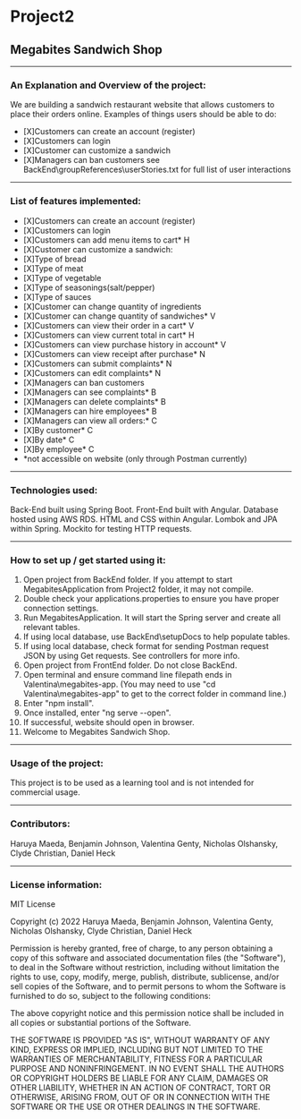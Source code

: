 # Project2
## Megabites Sandwich Shop

***
### An Explanation and Overview of the project:

We are building a sandwich restaurant website that allows customers to place their orders online.
Examples of things users should be able to do:
* [X]Customers can create an account (register)
* [X]Customers can login
* [X]Customer can customize a sandwich
* [X]Managers can ban customers
see BackEnd\groupReferences\userStories.txt for full list of user interactions

***
### List of features implemented:

* [X]Customers can create an account (register)
* [X]Customers can login
* [X]Customers can add menu items to cart* H
* [X]Customer can customize a sandwich:
* [X]Type of bread
* [X]Type of meat
* [X]Type of vegetable
* [X]Type of seasonings(salt/pepper)
* [X]Type of sauces
* [X]Customer can change quantity of ingredients
* [X]Customer can change quantity of sandwiches* V
* [X]Customers can view their order in a cart* V
* [X]Customers can view current total in cart* H
* [X]Customers can view purchase history in account* V
* [X]Customers can view receipt after purchase* N
* [X]Customers can submit complaints* N
* [X]Customers can edit complaints* N
* [X]Managers can ban customers
* [X]Managers can see complaints* B
* [X]Managers can delete complaints* B
* [X]Managers can hire employees* B
* [X]Managers can view all orders:* C
* [X]By customer* C
* [X]By date* C
* [X]By employee* C
* *not accessible on website (only through Postman currently)

***
### Technologies used:

Back-End built using Spring Boot.
Front-End built with Angular.
Database hosted using AWS RDS.
HTML and CSS within Angular.
Lombok and JPA within Spring.
Mockito for testing HTTP requests.

***
### How to set up / get started using it:

1. Open project from BackEnd folder. If you attempt to start MegabitesApplication from Project2 folder, it may not compile.
2. Double check your applications.properties to ensure you have proper connection settings.
3. Run MegabitesApplication. It will start the Spring server and create all relevant tables.
4. If using local database, use BackEnd\setupDocs to help populate tables.
5. If using local database, check format for sending Postman request JSON by using Get requests. See controllers for more info.
6. Open project from FrontEnd folder. Do not close BackEnd.
7. Open terminal and ensure command line filepath ends in Valentina\megabites-app.
(You may need to use "cd Valentina\megabites-app" to get to the correct folder in command line.)
8. Enter "npm install".
9. Once installed, enter "ng serve --open".
10. If successful, website should open in browser.
11. Welcome to Megabites Sandwich Shop.

***
### Usage of the project:

This project is to be used as a learning tool and is not intended for commercial usage.

***
### Contributors: 

Haruya Maeda, Benjamin Johnson, Valentina Genty, Nicholas Olshansky, Clyde Christian, Daniel Heck

***
### License information:

MIT License

Copyright (c) 2022 Haruya Maeda, Benjamin Johnson, Valentina Genty, Nicholas Olshansky, Clyde Christian, Daniel Heck

Permission is hereby granted, free of charge, to any person obtaining a copy
of this software and associated documentation files (the "Software"), to deal
in the Software without restriction, including without limitation the rights
to use, copy, modify, merge, publish, distribute, sublicense, and/or sell
copies of the Software, and to permit persons to whom the Software is
furnished to do so, subject to the following conditions:

The above copyright notice and this permission notice shall be included in all
copies or substantial portions of the Software.

THE SOFTWARE IS PROVIDED "AS IS", WITHOUT WARRANTY OF ANY KIND, EXPRESS OR
IMPLIED, INCLUDING BUT NOT LIMITED TO THE WARRANTIES OF MERCHANTABILITY,
FITNESS FOR A PARTICULAR PURPOSE AND NONINFRINGEMENT. IN NO EVENT SHALL THE
AUTHORS OR COPYRIGHT HOLDERS BE LIABLE FOR ANY CLAIM, DAMAGES OR OTHER
LIABILITY, WHETHER IN AN ACTION OF CONTRACT, TORT OR OTHERWISE, ARISING FROM,
OUT OF OR IN CONNECTION WITH THE SOFTWARE OR THE USE OR OTHER DEALINGS IN THE
SOFTWARE.
